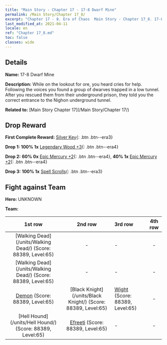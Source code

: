 ```yaml
---
title: "Main Story - Chapter 17 - 17-8 Dwarf Mine"
permalink: /Main Story/Chapter 17_8/
excerpt: "Chapter 17 - 8. Era of Chaos  Main Story - Chapter 17_8. 17-8 Dwarf Mine"
last_modified_at: 2021-04-11
locale: en
ref: "Chapter 17_8.md"
toc: false
classes: wide
---
```


## Details

 **Name:** 17-8 Dwarf Mine

 **Description:** While on the lookout for ore, you heard cries for help. Following the voices you found a group of dwarves trapped in a low tunnel. After you rescued them from their underground prison, they told you the correct entrance to the Nighon underground tunnel.

 **Related to:** [Main Story Chapter 17](/Main Story/Chapter 17/)

## Drop Reward

 **First Complete Reward:** [Silver Key](/Items/con_693/){: .btn .btn--era3}

 **Drop 1:** **100% 1x** [Legendary Wood +3](/Items/mat_55/){: .btn .btn--era4}

 **Drop 2:** **60% 0x** [Epic Mercury +2](/Items/mat_49/){: .btn .btn--era4}, **40% 1x** [Epic Mercury +2](/Items/mat_49/){: .btn .btn--era4}

 **Drop 3:** **100% 1x** [Spell Scrolls](/Items/con_694/){: .btn .btn--era3}


## Fight against Team
 **Hero:** UNKNOWN

 **Team:**


  | 1st row | 2nd row | 3rd row | 4th row |
  |:----:|:----:|:----|:----:|
  | [Walking Dead](/units/Walking Dead/) (Score: 88389, Level:65)  | - | - | - |
  | [Walking Dead](/units/Walking Dead/) (Score: 88389, Level:65)  | - | - | - |
  | [Demon](/units/Demon/) (Score: 88389, Level:65)  | [Black Knight](/units/Black Knight/) (Score: 88389, Level:65)  | [Wight](/units/Wight/) (Score: 88389, Level:65)  | - |
  | [Hell Hound](/units/Hell Hound/) (Score: 88389, Level:65)  | [Efreeti](/units/Efreeti/) (Score: 88389, Level:65)  | - | - |


